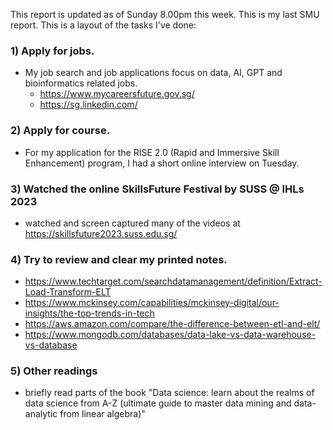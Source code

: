 This report is updated as of Sunday 8.00pm this week.  This is my last SMU report.  This is a layout of the tasks I've done:

### 1) Apply for jobs.
- My job search and job applications focus on data, AI, GPT and bioinformatics related jobs.  
    - https://www.mycareersfuture.gov.sg/
    - https://sg.linkedin.com/

### 2) Apply for course.
- For my application for the RISE 2.0 (Rapid and Immersive Skill Enhancement) program, I had a short online interview on Tuesday.  

### 3) Watched the online SkillsFuture Festival by SUSS @ IHLs 2023
- watched and screen captured many of the videos at https://skillsfuture2023.suss.edu.sg/

### 4) Try to review and clear my printed notes.  
- https://www.techtarget.com/searchdatamanagement/definition/Extract-Load-Transform-ELT
- https://www.mckinsey.com/capabilities/mckinsey-digital/our-insights/the-top-trends-in-tech
- https://aws.amazon.com/compare/the-difference-between-etl-and-elt/
- https://www.mongodb.com/databases/data-lake-vs-data-warehouse-vs-database

### 5) Other readings
- briefly read parts of the book "Data science: learn about the realms of data science from A-Z (ultimate guide to master data mining and data-analytic from linear algebra)"
